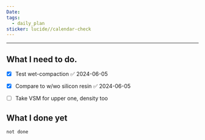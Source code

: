 ```yaml
---
Date: 
tags:
  - daily_plan
sticker: lucide//calendar-check
---
```

---
## What I need to do.

- [x] Test wet-compaction ✅ 2024-06-05
- [x] Compare to w/wo silicon resin ✅ 2024-06-05
- [ ] Take VSM for upper one, density too



## What I done yet
```tasks
not done
```
